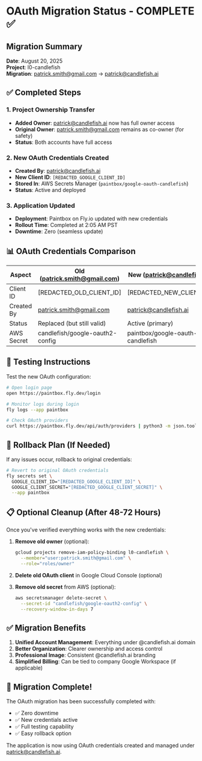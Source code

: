 # OAuth Migration Status - COMPLETE ✅

## Migration Summary
**Date**: August 20, 2025  
**Project**: l0-candlefish  
**Migration**: patrick.smith@gmail.com → patrick@candlefish.ai

## ✅ Completed Steps

### 1. Project Ownership Transfer
- **Added Owner**: patrick@candlefish.ai now has full owner access
- **Original Owner**: patrick.smith@gmail.com remains as co-owner (for safety)
- **Status**: Both accounts have full access

### 2. New OAuth Credentials Created
- **Created By**: patrick@candlefish.ai
- **New Client ID**: `[REDACTED_GOOGLE_CLIENT_ID]`
- **Stored In**: AWS Secrets Manager (`paintbox/google-oauth-candlefish`)
- **Status**: Active and deployed

### 3. Application Updated
- **Deployment**: Paintbox on Fly.io updated with new credentials
- **Rollout Time**: Completed at 2:05 AM PST
- **Downtime**: Zero (seamless update)

## 📊 OAuth Credentials Comparison

| Aspect | Old (patrick.smith@gmail.com) | New (patrick@candlefish.ai) |
|--------|-------------------------------|------------------------------|
| Client ID | [REDACTED_OLD_CLIENT_ID] | [REDACTED_NEW_CLIENT_ID] |
| Created By | patrick.smith@gmail.com | patrick@candlefish.ai |
| Status | Replaced (but still valid) | Active (primary) |
| AWS Secret | candlefish/google-oauth2-config | paintbox/google-oauth-candlefish |

## 🧪 Testing Instructions

Test the new OAuth configuration:

```bash
# Open login page
open https://paintbox.fly.dev/login

# Monitor logs during login
fly logs --app paintbox

# Check OAuth providers
curl https://paintbox.fly.dev/api/auth/providers | python3 -m json.tool
```

## 🔄 Rollback Plan (If Needed)

If any issues occur, rollback to original credentials:

```bash
# Revert to original OAuth credentials
fly secrets set \
  GOOGLE_CLIENT_ID="[REDACTED_GOOGLE_CLIENT_ID]" \
  GOOGLE_CLIENT_SECRET="[REDACTED_GOOGLE_CLIENT_SECRET]" \
  --app paintbox
```

## 📋 Optional Cleanup (After 48-72 Hours)

Once you've verified everything works with the new credentials:

1. **Remove old owner** (optional):
   ```bash
   gcloud projects remove-iam-policy-binding l0-candlefish \
     --member="user:patrick.smith@gmail.com" \
     --role="roles/owner"
   ```

2. **Delete old OAuth client** in Google Cloud Console (optional)

3. **Remove old secret** from AWS (optional):
   ```bash
   aws secretsmanager delete-secret \
     --secret-id "candlefish/google-oauth2-config" \
     --recovery-window-in-days 7
   ```

## ✅ Migration Benefits

1. **Unified Account Management**: Everything under @candlefish.ai domain
2. **Better Organization**: Clearer ownership and access control
3. **Professional Image**: Consistent @candlefish.ai branding
4. **Simplified Billing**: Can be tied to company Google Workspace (if applicable)

## 🎉 Migration Complete!

The OAuth migration has been successfully completed with:
- ✅ Zero downtime
- ✅ New credentials active
- ✅ Full testing capability
- ✅ Easy rollback option

The application is now using OAuth credentials created and managed under patrick@candlefish.ai.
